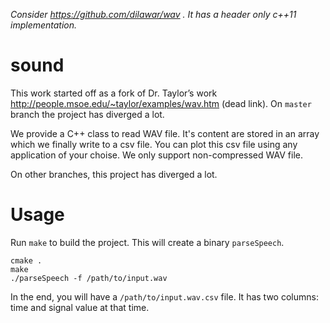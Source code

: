 _Consider https://github.com/dilawar/wav . It has a header only c++11 implementation._

sound
=====

This work started off as a fork of Dr. Taylor’s work http://people.msoe.edu/~taylor/examples/wav.htm (dead link). On `master` branch the project has diverged a lot. 

We provide a C++ class to read WAV file. It's content are  stored  in an array which we finally write to a csv file. You can plot this csv file using any application of your choise. We only support non-compressed WAV file. 

On other branches, this project has diverged a lot.

Usage 
====

Run `make` to build the project. This will create a binary `parseSpeech`.

    cmake .
    make 
    ./parseSpeech -f /path/to/input.wav 

In the end, you will have a `/path/to/input.wav.csv` file. It has two columns: time and signal value at that time.

